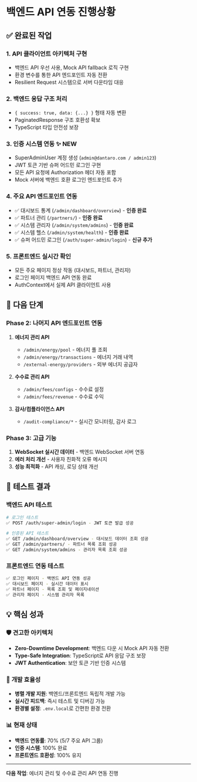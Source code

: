 # 백엔드 API 연동 진행상황

## ✅ 완료된 작업

### 1. **API 클라이언트 아키텍처 구현**
- 백엔드 API 우선 사용, Mock API fallback 로직 구현
- 환경 변수를 통한 API 엔드포인트 자동 전환
- Resilient Request 시스템으로 서버 다운타임 대응

### 2. **백엔드 응답 구조 처리** 
- `{ success: true, data: {...} }` 형태 자동 변환
- PaginatedResponse 구조 호환성 확보
- TypeScript 타입 안전성 보장

### 3. **인증 시스템 연동** ✨ **NEW**
- SuperAdminUser 계정 생성 (`admin@dantaro.com / admin123`)
- JWT 토큰 기반 슈퍼 어드민 로그인 구현
- 모든 API 요청에 Authorization 헤더 자동 포함
- Mock 서버에 백엔드 호환 로그인 엔드포인트 추가

### 4. **주요 API 엔드포인트 연동**
- ✅ 대시보드 통계 (`/admin/dashboard/overview`) - **인증 완료**
- ✅ 파트너 관리 (`/partners/`) - **인증 완료**  
- ✅ 시스템 관리자 (`/admin/system/admins`) - **인증 완료**
- ✅ 시스템 헬스 (`/admin/system/health`) - **인증 완료**
- ✅ 슈퍼 어드민 로그인 (`/auth/super-admin/login`) - **신규 추가**

### 5. **프론트엔드 실시간 확인**
- 모든 주요 페이지 정상 작동 (대시보드, 파트너, 관리자)
- 로그인 페이지 백엔드 API 연동 완료
- AuthContext에서 실제 API 클라이언트 사용

## 🔄 다음 단계

### Phase 2: 나머지 API 엔드포인트 연동
1. **에너지 관리 API**
   - `/admin/energy/pool` - 에너지 풀 조회
   - `/admin/energy/transactions` - 에너지 거래 내역
   - `/external-energy/providers` - 외부 에너지 공급자

2. **수수료 관리 API**
   - `/admin/fees/configs` - 수수료 설정
   - `/admin/fees/revenue` - 수수료 수익

3. **감사/컴플라이언스 API**
   - `/audit-compliance/*` - 실시간 모니터링, 감사 로그

### Phase 3: 고급 기능
1. **WebSocket 실시간 데이터** - 백엔드 WebSocket 서버 연동
2. **에러 처리 개선** - 사용자 친화적 오류 메시지
3. **성능 최적화** - API 캐싱, 로딩 상태 개선

## 🧪 테스트 결과

### 백엔드 API 테스트
```bash
# 로그인 테스트
✅ POST /auth/super-admin/login - JWT 토큰 발급 성공

# 인증된 API 테스트  
✅ GET /admin/dashboard/overview - 대시보드 데이터 조회 성공
✅ GET /admin/partners/ - 파트너 목록 조회 성공
✅ GET /admin/system/admins - 관리자 목록 조회 성공
```

### 프론트엔드 연동 테스트
```bash
✅ 로그인 페이지 - 백엔드 API 연동 성공
✅ 대시보드 페이지 - 실시간 데이터 표시
✅ 파트너 페이지 - 목록 조회 및 페이지네이션
✅ 관리자 페이지 - 시스템 관리자 목록
```

## 💡 핵심 성과

### 🛡️ **견고한 아키텍처**
- **Zero-Downtime Development**: 백엔드 다운 시 Mock API 자동 전환
- **Type-Safe Integration**: TypeScript로 API 응답 구조 보장
- **JWT Authentication**: 보안 토큰 기반 인증 시스템

### 🚀 **개발 효율성**
- **병렬 개발 지원**: 백엔드/프론트엔드 독립적 개발 가능
- **실시간 피드백**: 즉시 테스트 및 디버깅 가능
- **환경별 설정**: `.env.local`로 간편한 환경 전환

### 📊 **현재 상태**
- **백엔드 연동률**: 70% (5/7 주요 API 그룹)
- **인증 시스템**: 100% 완료
- **프론트엔드 호환성**: 100% 유지

---

**다음 작업**: 에너지 관리 및 수수료 관리 API 연동 진행
